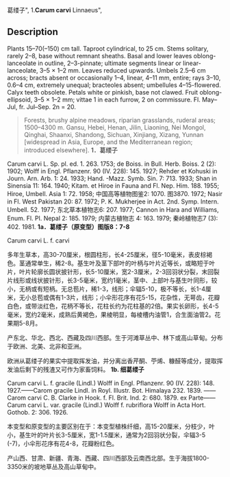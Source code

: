 葛缕子",
1.**Carum carvi** Linnaeus",

## Description
Plants 15–70(–150) cm tall. Taproot cylindrical, to 25 cm. Stems solitary, rarely 2–8, base without remnant sheaths. Basal and lower leaves oblong-lanceolate in outline, 2–3-pinnate; ultimate segments linear or linear-lanceolate, 3–5 × 1–2 mm. Leaves reduced upwards. Umbels 2.5–6 cm across; bracts absent or occasionally 1–4, linear, 4–11 mm, entire; rays 3–10, 0.6–4 cm, extremely unequal; bracteoles absent; umbellules 4–15-flowered. Calyx teeth obsolete. Petals white or pinkish, base not clawed. Fruit oblong-ellipsoid, 3–5 × 1–2 mm; vittae 1 in each furrow, 2 on commissure. Fl. May–Jul, fr. Jul–Sep. 2n = 20.

> Forests, brushy alpine meadows, riparian grasslands, ruderal areas; 1500–4300 m. Gansu, Hebei, Henan, Jilin, Liaoning, Nei Mongol, Qinghai, Shaanxi, Shandong, Sichuan, Xinjiang, Xizang, Yunnan [widespread in Asia, Europe, and the Mediterranean region; introduced elsewhere].
**1．葛缕子**

Carum carvi L. Sp. pl. ed. 1. 263. 1753; de Boiss. in Bull. Herb. Boiss. 2 (2): 1902; Wolff in Engl. Pflanzenr. 90 (IV. 228): 145. 1927; Rehder et Kohuski in Journ. Arn. Arb. 1: 24. 1933; Hand. -Mazz. Symb. Sin. 7: 713. 1933; Shan in Sinensia 11: 164. 1940; Kitam. et Hiroe in Fauna and Fl. Nep. Him. 188. 1955; Hiroe, Umbell. Asia 1: 72. 1958; 中国高等植物图鉴2: 1070. 图3870. 1972; Nasir in Fl. West Pakistan 20: 87. 1972; P. K. Mukherjee in Act. 2nd. Symp. Intern. Umbell. 52. 1977; 东北草本植物志6: 207. 1977; Cannon in Hara and Williams, Enum. Fl. Pl. Nepal 2: 185. 1979; 内蒙古植物志 4: 163. 1979; 秦岭植物志7 (3): 402. 1981.
**1a．葛缕子（原变型）图版8：7-8**

Carum carvi L. f. carvi

多年生草本，高30-70厘米，根圆柱形，长4-25厘米，径5-10毫米，表皮棕褐色。茎通常单生，稀2-8。基生叶及茎下部叶的叶柄与叶片近等长，或略短于叶片，叶片轮廓长圆状披针形，长5-10厘米，宽2-3厘米，2-3回羽状分裂，末回裂片线形或线状披针形，长3-5毫米，宽约1毫米，茎中、上部叶与基生叶同形，较小，无柄或有短柄。无总苞片，稀1-3，线形；伞辐5-10，极不等长，长1-4厘米，无小总苞或偶有1-3片，线形；小伞形花序有花5-15，花杂性，无萼齿，花瓣白色，或带淡红色，花柄不等长，花柱长约为花柱基的2倍。果实长卵形，长4-5毫米，宽约2毫米，成熟后黄褐色，果棱明显，每棱槽内油管1，合生面油管2。花果期5-8月。

产东北、华北、西北、西藏及四川西部。生于河滩草丛中、林下或高山草甸。分布于欧洲、北美、北非和亚洲。

欧洲从葛缕子的果实中提取挥发油，并分离出香芹酮、苧烯、糠醛等成分，提取挥发油后剩下的残渣又可作为家畜饲料。
**1b. 细葛缕子**

Carum carvi L. f. gracile (Lindl.) Wolff in Engl. Pflanzenr. 90 (IV. 228): 148. 1927.——Carom gracile Lindl. in Royl. Illustr. Bot. Himalaya 232. 1839. ——Carom carvi C. B. Clarke in Hook. f. Fl. Brit. Ind. 2: 680. 1879. ex Parte——Carum carvi L. var. gracile (Lindl.) Wolff f. rubriflora Wolff in Acta Hort. Gothob. 2: 306. 1926.

本变型和原变型的主要区别在于：本变型植株纤细，高15-20厘米，分枝少，叶小，基生叶的叶片长3-5厘米，宽1-1.5厘米，通常为2回羽状分裂，伞辐3-5 (-7)，小伞形花序有花4-8，花瓣粉红色。

产山西、甘肃、新疆、青海、西藏、四川西部及云南西北部。生于海拔1800-3350米的坡地草丛及高山草甸中。
